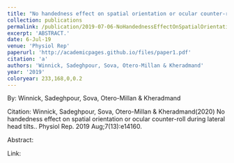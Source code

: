 ```yaml
---
title: "No handedness effect on spatial orientation or ocular counter-roll during lateral head tilts."
collection: publications
permalink: /publication/2019-07-06-NoHandednessEffectOnSpatialOrientationOrOcularCounter_rollDurin
excerpt: 'ABSTRACT.'
date: 6-Jul-19
venue: 'Physiol Rep'
paperurl: 'http://academicpages.github.io/files/paper1.pdf'
citation: 'a'
authors: 'Winnick, Sadeghpour, Sova, Otero-Millan & Kheradmand'
year: '2019'
coloryear: 233,168,0,0.2
---
```


By: Winnick, Sadeghpour, Sova, Otero-Millan & Kheradmand

Citation: Winnick, Sadeghpour, Sova, Otero-Millan & Kheradmand(2020) No handedness effect on spatial orientation or ocular counter-roll during lateral head tilts.. Physiol Rep. 2019 Aug;7\(13\):e14160. 

Abstract: 

Link: 
